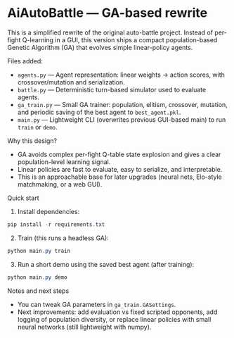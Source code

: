 # AiAutoBattle — GA-based rewrite

This is a simplified rewrite of the original auto-battle project. Instead of per-fight Q-learning in a GUI, this version ships a compact population-based Genetic Algorithm (GA) that evolves simple linear-policy agents.

Files added:

- `agents.py` — Agent representation: linear weights -> action scores, with crossover/mutation and serialization.
- `battle.py` — Deterministic turn-based simulator used to evaluate agents.
- `ga_train.py` — Small GA trainer: population, elitism, crossover, mutation, and periodic saving of the best agent to `best_agent.pkl`.
- `main.py` — Lightweight CLI (overwrites previous GUI-based main) to run `train` or `demo`.

Why this design?
- GA avoids complex per-fight Q-table state explosion and gives a clear population-level learning signal.
- Linear policies are fast to evaluate, easy to serialize, and interpretable.
- This is an approachable base for later upgrades (neural nets, Elo-style matchmaking, or a web GUI).

Quick start

1. Install dependencies:

```powershell
pip install -r requirements.txt
```

2. Train (this runs a headless GA):

```powershell
python main.py train
```

3. Run a short demo using the saved best agent (after training):

```powershell
python main.py demo
```

Notes and next steps

- You can tweak GA parameters in `ga_train.GASettings`.
- Next improvements: add evaluation vs fixed scripted opponents, add logging of population diversity, or replace linear policies with small neural networks (still lightweight with numpy).
